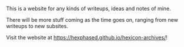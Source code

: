 This is a website for any kinds of writeups, ideas and notes of mine.

There will be more stuff coming as the time goes on, ranging from new writeups to new subsites.

Visit the website at https://hexphased.github.io/hexicon-archives/!
